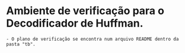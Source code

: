 # Ambiente de verificação para o Decodificador de Huffman.

    - O plano de verificação se encontra num arquivo README dentro da pasta "tb".

